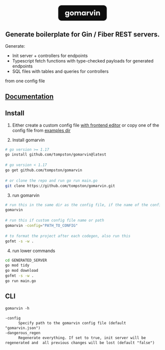 <h4 align="center">
<img src="./assets/gomarvin.svg" height="50">

<h2 align="center">Generate boilerplate for Gin / Fiber REST servers.</h2>

Generate:

- Init server + controllers for endpoints
- Typescript fetch functions with type-checked payloads for generated endpoints
- SQL files with tables and queries for controllers

from one config file

## [Documentation](https://gomarvin.pages.dev/docs)

## Install

1.  Either create a custom config file [with frontend editor](https://gomarvin.pages.dev/) or copy one of the config file from [examples dir](https://github.com/tompston/gomarvin/tree/main/examples)

2.  Install gomarvin

```bash
# go version >= 1.17
go install github.com/tompston/gomarvin@latest

# go version < 1.17
go get github.com/tompston/gomarvin

# or clone the repo and run go run main.go
git clone https://github.com/tompston/gomarvin.git
```

3. run gomarvin

```bash
# run this in the same dir as the config file, if the name of the config is "gomarvin.json"
gomarvin

# run this if custom config file name or path
gomarvin -config="PATH_TO_CONFIG"

# to format the project after each codegen, also run this
gofmt -s -w .
```

4. run lower commands

```bash
cd GENERATED_SERVER
go mod tidy
go mod download
gofmt -s -w .
go run main.go
```

## CLI

```
gomarvin -h

-config
      Specify path to the gomarvin config file (default "gomarvin.json")
-dangerous_regen
      Regenerate everything. If set to true, init server will be regenerated and  all previous changes will be lost (default "false")
```

<!--

# gen
go run main.go -dangerous_regen="true" -config="./previous/gomarvin-v0.1.0.json"
cd server_with_gin_next
go mod tidy
go mod download
gofmt -s -w .
code .
cd ..

#
git add .
git commit -m "next"
git push

GOOS=darwin GOARCH=arm64 go build -o gomarvin main.go

# release stuff
git add .
git commit -m "gomarvin: init release v0.1.0"
git tag v0.1.0
git push origin v0.1.0
GOPROXY=proxy.golang.org go list -m github.com/tompston/gomarvin@v0.1.0

 -->
